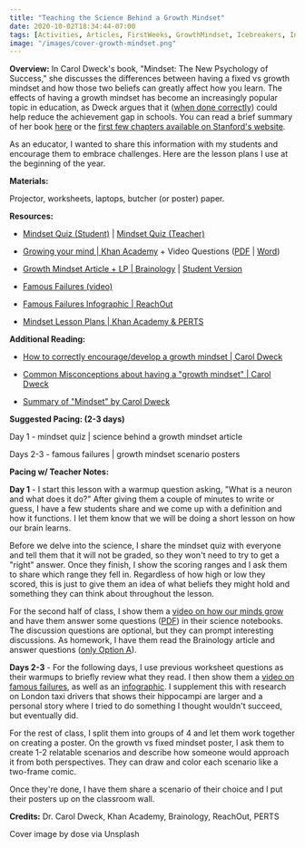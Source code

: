 ```yaml
---
title: "Teaching the Science Behind a Growth Mindset"
date: 2020-10-02T18:34:44-07:00
tags: [Activities, Articles, FirstWeeks, GrowthMindset, Icebreakers, Interactive, OnlineLearning, ScienceBreakdowns, Worksheets]
image: "/images/cover-growth-mindset.png"
---
```


**Overview:** In Carol Dweck's book, "Mindset: The New Psychology of Success," she discusses the differences between having a fixed vs growth mindset and how those two beliefs can greatly affect how you learn. The effects of having a growth mindset has become an increasingly popular topic in education, as Dweck argues that it ([when done correctly](https://portal.cornerstonesd.ca/group/yyd5jtk/Documents/Carol%20Dweck%20Growth%20Mindsets.pdf)) could help reduce the achievement gap in schools. You can read a brief summary of her book [here](https://www.integrityia.com/wp-content/uploads/2017/09/Mindset-by-Carol-Dweck-Book-Summary-and-PDF.pdf) or the [first few chapters available on Stanford's website](https://dci.stanford.edu/wp-content/uploads/2018/03/mindset-chap-1-3.pdf).

As an educator, I wanted to share this information with my students and encourage them to embrace challenges. Here are the lesson plans I use at the beginning of the year.

**Materials:**

Projector, worksheets, laptops, butcher (or poster) paper.

**Resources:**

- [Mindset Quiz (Student)](/downloads/growth-mindset/mindset-quiz-student.pdf) | [Mindset Quiz (Teacher)](/downloads/growth-mindset/mindset-quiz.pdf)

- [Growing your mind | Khan Academy](https://www.youtube.com/watch?v=WtKJrB5rOKs) + Video Questions ([PDF](/downloads/growth-mindset/growing-your-mind-questions.pdf) | [Word](/downloads/growth-mindset/growing-your-mind-questions.docx))

- [Growth Mindset Article + LP | Brainology](/downloads/growth-mindset/growth-mindset-article-lp.pdf) | [Student Version](/downloads/growth-mindset/growth-mindset-article-student.pdf)

- [Famous Failures (video)](https://youtu.be/zLYECIjmnQs)

- [Famous Failures Infographic | ReachOut](/downloads/growth-mindset/famous-failures.pdf)

- [Mindset Lesson Plans | Khan Academy & PERTS](/downloads/growth-mindset/mindset-lesson-plans-khan-academy.pdf)

**Additional Reading:**

- [How to correctly encourage/develop a growth mindset | Carol Dweck](https://portal.cornerstonesd.ca/group/yyd5jtk/Documents/Carol%20Dweck%20Growth%20Mindsets.pdf)

- [Common Misconceptions about having a "growth mindset" | Carol Dweck](https://leadlocal.global/wp-content/uploads/2016/12/Dweck-What-Having-a-%E2%80%9CGrowth-Mindset%E2%80%9D-Actually-Means-HBR.pdf)

- [Summary of "Mindset" by Carol Dweck](https://www.integrityia.com/wp-content/uploads/2017/09/Mindset-by-Carol-Dweck-Book-Summary-and-PDF.pdf)

**Suggested Pacing: (2-3 days)**

Day 1 - mindset quiz | science behind a growth mindset article

Days 2-3 - famous failures | growth mindset scenario posters

**Pacing w/ Teacher Notes:**

**Day 1** - I start this lesson with a warmup question asking, "What is a neuron and what does it do?" After giving them a couple of minutes to write or guess, I have a few students share and we come up with a definition and how it functions. I let them know that we will be doing a short lesson on how our brain learns.

Before we delve into the science, I share the mindset quiz with everyone and tell them that it will not be graded, so they won't need to try to get a "right" answer. Once they finish, I show the scoring ranges and I ask them to share which range they fell in. Regardless of how high or low they scored, this is just to give them an idea of what beliefs they might hold and something they can think about throughout the lesson.

For the second half of class, I show them a [video on how our minds grow](https://www.youtube.com/watch?v=WtKJrB5rOKs) and have them answer some questions ([PDF](/downloads/growth-mindset/growing-your-mind-questions.pdf)) in their science notebooks. The discussion questions are optional, but they can prompt interesting discussions. As homework, I have them read the Brainology article and answer questions ([only Option A](/downloads/growth-mindset/growth-mindset-article-student.pdf)).

**Days 2-3** - For the following days, I use previous worksheet questions as their warmups to briefly review what they read. I then show them a [video on famous failures](https://youtu.be/zLYECIjmnQs), as well as an [infographic](/downloads/growth-mindset/famous-failures.pdf). I supplement this with research on London taxi drivers that shows their hippocampi are larger and a personal story where I tried to do something I thought wouldn't succeed, but eventually did.

For the rest of class, I split them into groups of 4 and let them work together on creating a poster. On the growth vs fixed mindset poster, I ask them to create 1-2 relatable scenarios and describe how someone would approach it from both perspectives. They can draw and color each scenario like a two-frame comic.

Once they're done, I have them share a scenario of their choice and I put their posters up on the classroom wall.

**Credits:** Dr. Carol Dweck, Khan Academy, Brainology, ReachOut, PERTS

Cover image by dose via Unsplash
